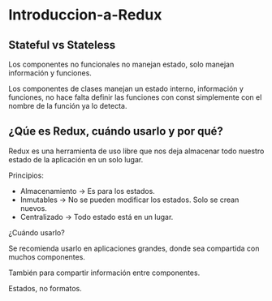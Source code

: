 # Introduccion-a-Redux

## Stateful vs Stateless
Los componentes no funcionales no manejan estado, solo manejan información y funciones.

Los componentes de clases manejan un estado interno, información y funciones, no hace falta definir las funciones con const simplemente con el nombre de la función ya lo detecta.

## ¿Qúe es Redux, cuándo usarlo y por qué?

Redux es una herramienta de uso libre que nos deja almacenar todo nuestro estado de la aplicación en un solo lugar.

Principios:

* Almacenamiento -> Es para los estados.
* Inmutables -> No se pueden modificar los estados. Solo se crean nuevos.
* Centralizado -> Todo estado está en un lugar.

¿Cuándo usarlo?

Se recomienda usarlo en aplicaciones grandes, donde sea compartida con muchos componentes.

También para compartir información entre componentes.

Estados, no formatos.